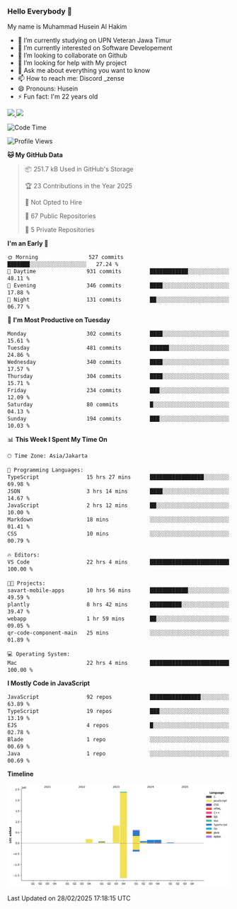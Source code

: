 ### Hello Everybody 👋

My name is Muhammad Husein Al Hakim

- 🔭 I’m currently studying on UPN Veteran Jawa Timur
- 🌱 I’m currently interested on Software Developement
- 👯 I’m looking to collaborate on Github
- 🤔 I’m looking for help with My project
- 💬 Ask me about everything you want to know
- 📫 How to reach me: Discord _zense
- 😄 Pronouns: Husein
- ⚡ Fun fact: I'm 22 years old

<p align="left">
<a href="https://github.com/huseinhq">
  <img height="180em" src="https://github-readme-stats-eight-theta.vercel.app/api?username=huseinhq&show_icons=true&theme=algolia&include_all_commits=true&count_private=true"/>
  <img height="180em" src="https://github-readme-stats-eight-theta.vercel.app/api/top-langs/?username=huseinhq&layout=compact&langs_count=8&theme=algolia"/>
</a>
</p>

<!--START_SECTION:waka-->
![Code Time](http://img.shields.io/badge/Code%20Time-1%2C902%20hrs%205%20mins-blue)

![Profile Views](http://img.shields.io/badge/Profile%20Views-13-blue)

**🐱 My GitHub Data** 

> 📦 251.7 kB Used in GitHub's Storage 
 > 
> 🏆 23 Contributions in the Year 2025
 > 
> 🚫 Not Opted to Hire
 > 
> 📜 67 Public Repositories 
 > 
> 🔑 5 Private Repositories 
 > 
**I'm an Early 🐤** 

```text
🌞 Morning                527 commits         ███████░░░░░░░░░░░░░░░░░░   27.24 % 
🌆 Daytime                931 commits         ████████████░░░░░░░░░░░░░   48.11 % 
🌃 Evening                346 commits         ████░░░░░░░░░░░░░░░░░░░░░   17.88 % 
🌙 Night                  131 commits         ██░░░░░░░░░░░░░░░░░░░░░░░   06.77 % 
```
📅 **I'm Most Productive on Tuesday** 

```text
Monday                   302 commits         ████░░░░░░░░░░░░░░░░░░░░░   15.61 % 
Tuesday                  481 commits         ██████░░░░░░░░░░░░░░░░░░░   24.86 % 
Wednesday                340 commits         ████░░░░░░░░░░░░░░░░░░░░░   17.57 % 
Thursday                 304 commits         ████░░░░░░░░░░░░░░░░░░░░░   15.71 % 
Friday                   234 commits         ███░░░░░░░░░░░░░░░░░░░░░░   12.09 % 
Saturday                 80 commits          █░░░░░░░░░░░░░░░░░░░░░░░░   04.13 % 
Sunday                   194 commits         ███░░░░░░░░░░░░░░░░░░░░░░   10.03 % 
```


📊 **This Week I Spent My Time On** 

```text
🕑︎ Time Zone: Asia/Jakarta

💬 Programming Languages: 
TypeScript               15 hrs 27 mins      █████████████████░░░░░░░░   69.98 % 
JSON                     3 hrs 14 mins       ████░░░░░░░░░░░░░░░░░░░░░   14.67 % 
JavaScript               2 hrs 12 mins       ██░░░░░░░░░░░░░░░░░░░░░░░   10.00 % 
Markdown                 18 mins             ░░░░░░░░░░░░░░░░░░░░░░░░░   01.41 % 
CSS                      10 mins             ░░░░░░░░░░░░░░░░░░░░░░░░░   00.79 % 

🔥 Editors: 
VS Code                  22 hrs 4 mins       █████████████████████████   100.00 % 

🐱‍💻 Projects: 
savart-mobile-apps       10 hrs 56 mins      ████████████░░░░░░░░░░░░░   49.59 % 
plantly                  8 hrs 42 mins       ██████████░░░░░░░░░░░░░░░   39.47 % 
webapp                   1 hr 59 mins        ██░░░░░░░░░░░░░░░░░░░░░░░   09.05 % 
qr-code-component-main   25 mins             ░░░░░░░░░░░░░░░░░░░░░░░░░   01.89 % 

💻 Operating System: 
Mac                      22 hrs 4 mins       █████████████████████████   100.00 % 
```

**I Mostly Code in JavaScript** 

```text
JavaScript               92 repos            ████████████████░░░░░░░░░   63.89 % 
TypeScript               19 repos            ███░░░░░░░░░░░░░░░░░░░░░░   13.19 % 
EJS                      4 repos             █░░░░░░░░░░░░░░░░░░░░░░░░   02.78 % 
Blade                    1 repo              ░░░░░░░░░░░░░░░░░░░░░░░░░   00.69 % 
Java                     1 repo              ░░░░░░░░░░░░░░░░░░░░░░░░░   00.69 % 
```



**Timeline**

![Lines of Code chart](https://raw.githubusercontent.com/HuseinHQ/HuseinHQ/main/assets/bar_graph.png)


 Last Updated on 28/02/2025 17:18:15 UTC
<!--END_SECTION:waka-->
